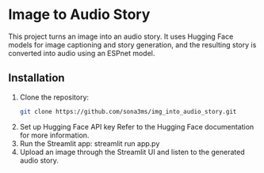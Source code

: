 # Image to Audio Story

This project turns an image into an audio story. It uses Hugging Face models for image captioning and story generation, and the resulting story is converted into audio using an ESPnet model.

## Installation

1. Clone the repository:
   ```bash
   git clone https://github.com/sona3ms/img_into_audio_story.git
2. Set up Hugging Face API key
   Refer to the Hugging Face documentation for more information.
3. Run the Streamlit app:
   streamlit run app.py
4. Upload an image through the Streamlit UI and listen to the generated audio story.


